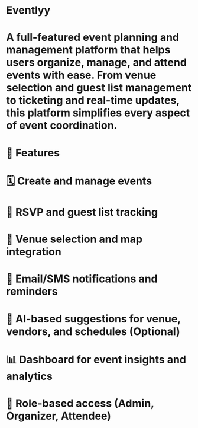 # Eventlyy
# A full-featured event planning and management platform that helps users organize, manage, and attend events with ease. From venue selection and guest list management to ticketing and real-time updates, this platform simplifies every aspect of event coordination.

# 🚀 Features
# 🗓️ Create and manage events
# 🧾 RSVP and guest list tracking
# 📍 Venue selection and map integration
# 🔔 Email/SMS notifications and reminders
# 🧠 AI-based suggestions for venue, vendors, and schedules (Optional)
# 📊 Dashboard for event insights and analytics
# 👥 Role-based access (Admin, Organizer, Attendee)
